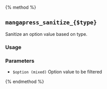 {% method %}
## `mangapress_sanitize_{$type}`
Sanitize an option value based on type.

### Usage

### Parameters
* `$option (mixed)` Option value to be filtered

{% endmethod %}

